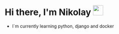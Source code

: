 # Hi there, I'm Nikolay <img src="https://github.com/blackcater/blackcater/raw/main/images/Hi.gif" height="32"/>

  - I`m currently learning python, django and docker
<!--
![](https://github-profile-summary-cards.vercel.app/api/cards/most-commit-language?username=NikolajMakarovskij&theme=solarized_dark) ![](https://github-profile-summary-cards.vercel.app/api/cards/repos-per-language?username=NikolajMakarovskij&theme=solarized_dark) ![](https://github-profile-summary-cards.vercel.app/api/cards/productive-time?username=NikolajMakarovskij&theme=solarized_dark)
-->
